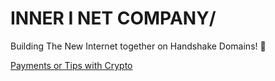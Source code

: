 # INNER I NET COMPANY/

Building The New Internet together on Handshake Domains! 🤝

<div class="likecoin-embed likecoin-button" data-liker-id="{innerinetcompany}" data-href="http://shapereality.innerinetcompany/"></div>

<a href="https://commerce.coinbase.com/checkout/8803d0d1-772d-472d-a6c0-a0800e8d4382">
  <span>Payments or Tips with Crypto</span>
</a>
